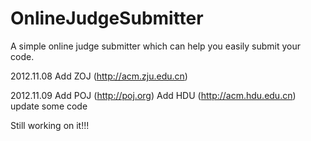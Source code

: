OnlineJudgeSubmitter
====================

A simple online judge submitter which can help you easily submit your code.

2012.11.08
Add ZOJ (http://acm.zju.edu.cn)

2012.11.09
Add POJ (http://poj.org)
Add HDU (http://acm.hdu.edu.cn)
update some code

Still working on it!!!